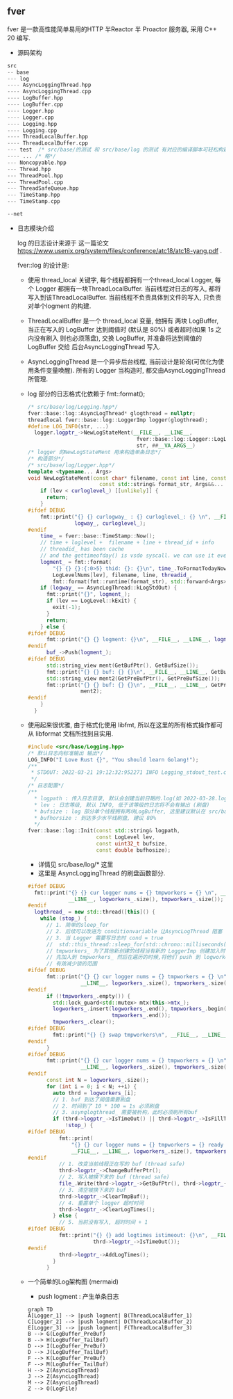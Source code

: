 ## fver

fver 是一款高性能简单易用的HTTP 半Reactor 半 Proactor 服务器, 采用 C++ 20 编写.

- 源码架构

```c++
src
-- base
--- log
---- AsyncLoggingThread.hpp
---- AsyncLoggingThread.cpp
---- LogBuffer.hpp
---- LogBuffer.cpp
---- Logger.hpp
---- Logger.cpp
---- Logging.hpp
---- Logging.cpp
---- ThreadLocalBuffer.hpp
---- ThreadLocalBuffer.cpp
--- test  /* src/base/的测试 和 src/base/log 的测试 有对应的编译脚本可轻松构建 */
---- ... /* 略*/
--- Noncopyable.hpp
--- Thread.hpp
--- ThreadPool.hpp
--- ThreadPool.cpp
--- ThreadSafeQueue.hpp
--- TimeStamp.hpp
--- TimeStamp.cpp

--net
```



- 日志模块介绍

  log 的日志设计来源于 这一篇论文 https://www.usenix.org/system/files/conference/atc18/atc18-yang.pdf .

  fver::log 的设计是:

  - 使用 thread_local 关键字, 每个线程都拥有一个thread_local Logger, 每个 Logger 都拥有一块ThreadLocalBuffer. 当前线程对日志的写入, 都将写入到该ThreadLocalBuffer. 当前线程不负责具体到文件的写入, 只负责对单个logment 的构建.

  - ThreadLocalBuffer 是一个 thread_local 变量, 他拥有 两块 LogBuffer, 当正在写入的 LogBuffer 达到阈值时 (默认是 80%) 或者超时(如果 1s 之内没有刷入 则也必须落盘), 交换 LogBuffer, 并准备将达到阈值的 LogBuffer 交给 后台AsyncLoggingThread 写入.

  - AsyncLoggingThread 是一个异步后台线程, 当前设计是轮询(可优化为使用条件变量唤醒). 所有的 Logger 当构造时, 都交由AsyncLoggingThread 所管理.

  - log 部分的日志格式化依赖于 fmt::format();

    ```c++
    /* src/base/log/Logging.hpp*/
    fver::base::log::AsyncLogThread* glogthread = nullptr;
    threadlocal fver::base::log::LoggerImp logger(glogthread);
    #define LOG_INFO(str, ...)                                                   \
      logger.logptr_->NewLogStateMent(__FILE__, __LINE__,                       \
                                       fver::base::log::Logger::LogLevel::kInfo, \
                                       str, ##__VA_ARGS__)
    /* logger 的NewLogStateMent 用来构造单条日志*/
    /* 构造部分*/
    /* src/base/log/Logger.hpp*/
    template <typename... Args>
    void NewLogStateMent(const char* filename, const int line, const LogLevel lev,
                           const std::string& format_str, Args&&... args) {
        if (lev < curloglevel_) [[unlikely]] {
          return;
        }
    #ifdef DEBUG
        fmt::print("{} {} curlogway_ : {} curloglevel_: {} \n", __FILE__, __LINE__,
                   logway_, curloglevel_);
    #endif
        time_ = fver::base::TimeStamp::Now();
        // time + loglevel +  filename + line + thread_id + info
        // threadid_ has been cache
        // and the gettimeofday() is vsdo syscall. we can use it everytimes;
        logment_ = fmt::format(
            "{} {} {}:{:0>5} thid: {}: {}\n", time_.ToFormatTodayNowMs(),
            LogLevelNums[lev], filename, line, threadid_,
            fmt::format(fmt::runtime(format_str), std::forward<Args>(args)...));
        if (logway_ == AsyncLogThread::kLogStdOut) {
          fmt::print("{}", logment_);
          if (lev == LogLevel::kExit) {
            exit(-1);
          }
          return;
        } else {
    #ifdef DEBUG
          fmt::print("{} {} logment: {}\n", __FILE__, __LINE__, logment_);
    #endif
          buf_->Push(logment_);
    #ifdef DEBUG
          std::string_view ment(GetBufPtr(), GetBufSize());
          fmt::print("{} {} buf: {} {}\n", __FILE__, __LINE__, GetBufSize(), ment);
          std::string_view ment2(GetPreBufPtr(), GetPreBufSize());
          fmt::print("{} {} buf: {} {}\n", __FILE__, __LINE__, GetPreBufSize(),
                     ment2);
    #endif
        }
      }

  - 使用起来很优雅, 由于格式化使用 libfmt, 所以在这里的所有格式操作都可从 libformat 文档所找到且实用.

    ```c++
    #include <src/base/Logging.hpp>
    /* 默认日志向标准输出 输出*/
    LOG_INFO("I Love Rust {}", "You should learn Golang!");
    /**
     * STDOUT: 2022-03-21 19:12:32:952271 INFO Logging_stdout_test.cpp:00003 thid: 123123118977321: I Love Rust You should learn Golang!
     */
    /* 日志配置*/
    /**
      * logpath : 传入日志目录, 默认会创建当前日期的.log(如 2022-03-28.log)
      * lev : 日志等级, 默认 INFO, 低于该等级的日志将不会有输出 (刷盘)
      * bufsize : log 部分单个线程拥有两块LogBuffer, 这里建议默认在 src/base/log/LogBuffer.hpp 有 enum, 可选
      * bufhorsize : 到达多少水平线刷盘, 建议 80%
      */
    fver::base::log::Init(const std::string& logpath,
                          const LogLevel lev,
                          const uint32_t bufsize,
                          const double bufhosize);
    ```

    - 详情见 src/base/log/* 这里
    - 这里是 AsyncLoggingThread 的刷盘函数部分.

    ```c++
    #ifdef DEBUG
      fmt::print("{} {} cur logger nums = {} tmpworkers = {} \n", __FILE__,
                 __LINE__, logworkers_.size(), tmpworkers_.size());
    #endif
      logthread_ = new std::thread([this]() {
        while (stop_) {
          // 1. 简单的sleep_for
          // 2. 后续可以改进为 conditionvariable 让AsyncLogThread 阻塞
          // 3. 当 Logger 需要写日志时 cond = true
          //  std::this_thread::sleep_for(std::chrono::milliseconds(0));
          // tmpworkers_ 为了其他新创建的线程当有新的 LoggerImp 创建加入时
          // 先加入到 tmpworkers_ 然后在遍历的时候,将他们 push 到 logworkers_
          // 有效减少锁的范围
    #ifdef DEBUG
          fmt::print("{} {} cur logger nums = {} tmpworkers = {} \n", __FILE__,
                     __LINE__, logworkers_.size(), tmpworkers_.size());
    #endif
          if (!tmpworkers_.empty()) {
            std::lock_guard<std::mutex> mtx(this->mtx_);
            logworkers_.insert(logworkers_.end(), tmpworkers_.begin(),
                               tmpworkers_.end());
            tmpworkers_.clear();
    #ifdef DEBUG
            fmt::print("{} {} swap tmpworkers\n", __FILE__, __LINE__);
    #endif
          }
    #ifdef DEBUG
          fmt::print("{} {} cur logger nums = {} tmpworkers = {} \n", __FILE__,
                     __LINE__, logworkers_.size(), tmpworkers_.size());
    #endif
          const int N = logworkers_.size();
          for (int i = 0; i < N; ++i) {
            auto thrd = logworkers_[i];
            // 1. buf 到达了阈值需要刷盘
            // 2. 时间到了 10 * 100 = 1s 必须刷盘
            // 3. asynglogthread_ 需要被析构，此时必须刷所有buf
            if (thrd->logptr_->IsTimeOut() || thrd->logptr_->IsFillThresold() ||
                !stop_) {
    #ifdef DEBUG
              fmt::print(
                  "{} {} cur logger nums = {} tmpworkers = {} ready to write\n",
                  __FILE__, __LINE__, logworkers_.size(), tmpworkers_.size());
    #endif
              // 1. 改变当前线程正在写的 buf (thread safe)
              thrd->logptr_->ChangeBufferPtr();
              // 2. 写入被换下来的 buf (thread safe)
              file_.Write(thrd->logptr_->GetBufPtr(), thrd->logptr_->GetBufSize());
              // 3. 清空被换下来的 buf
              thrd->logptr_->ClearTmpBuf();
              // 4. 重置单个 logger 超时时间
              thrd->logptr_->ClearLogTimes();
            } else {
              // 5. 当前没有写入, 超时时间 + 1
    #ifdef DEBUG
              fmt::print("{} {} add logtimes istimeout: {}\n", __FILE__, __LINE__,
                         thrd->logptr_->IsTimeOut());
    #endif
              thrd->logptr_->AddLogTimes();
            }
          }
    ```

  - 一个简单的Log架构图 (mermaid)

    - push logment : 产生单条日志

    ```mermaid
    graph TD
    A[Logger_1] --> |push logment| B(ThreadLocalBuffer_1)
    C[Logger_2] --> |push logment| D(ThreadLocalBuffer_2)
    E[Logger_3] --> |push logment| F(ThreadLocalBuffer_3)
    B --> G(LogBuffer_PreBuf)
    B --> H(LogBuffer_TailBuf)
    D --> I(LogBuffer_PreBuf)
    D --> J(LogBuffer_TailBuf)
    F --> K(LogBuffer_PreBuf)
    F --> M(LogBuffer_TailBuf)
    H --> Z(AsyncLogThread)
    J --> Z(AsyncLogThread)
    M --> Z(AsyncLogThread)
    Z --> O(LogFile)


